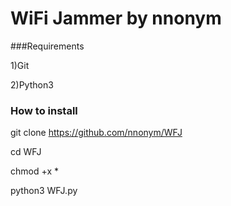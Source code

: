 # WiFi Jammer by nnonym

###Requirements

1)Git

2)Python3

### How to install

git clone https://github.com/nnonym/WFJ

cd WFJ

chmod +x *

python3 WFJ.py
